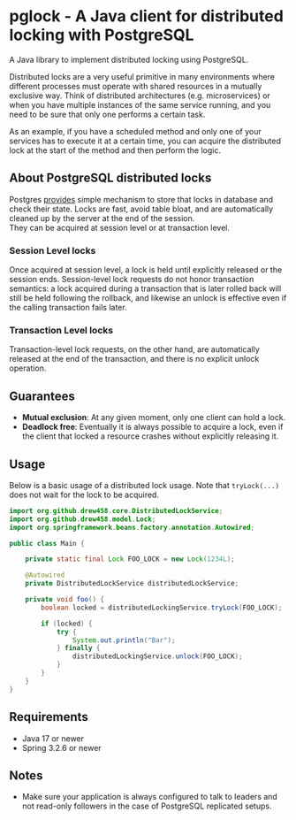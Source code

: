 # pglock - A Java client for distributed locking with PostgreSQL

A Java library to implement distributed locking using PostgreSQL.  

Distributed locks are a very useful primitive in many environments where different processes must operate with shared resources in a mutually exclusive way. 
Think of distributed architectures (e.g. microservices) or when you have multiple instances of the same service running, and you need to be sure that only one performs a certain task.  

As an example, if you have a scheduled method and only one of your services has to execute it at a certain time, you can acquire the distributed lock at the start of the method and then perform the logic.

## About PostgreSQL distributed locks

Postgres [provides](https://www.postgresql.org/docs/current/explicit-locking.html#ADVISORY-LOCKS) simple mechanism to store that locks in database and check their state. 
Locks are fast, avoid table bloat, and are automatically cleaned up by the server at the end of the session.  
They can be acquired at session level or at transaction level.  

### Session Level locks

Once acquired at session level, a lock is held until explicitly released or the session ends. 
Session-level lock requests do not honor transaction semantics: a lock acquired during a transaction that is later rolled back will still be held following the rollback, and likewise an unlock is effective even if the calling transaction fails later.

### Transaction Level locks

Transaction-level lock requests, on the other hand, are automatically released at the end of the transaction, and there is no explicit unlock operation.

## Guarantees

- **Mutual exclusion**: At any given moment, only one client can hold a lock.
- **Deadlock free**: Eventually it is always possible to acquire a lock, even if the client that locked a resource crashes without explicitly releasing it.

## Usage

Below is a basic usage of a distributed lock usage. Note that ```tryLock(...)``` does not wait for the lock to be acquired.

```java
import org.github.drew458.core.DistributedLockService;
import org.github.drew458.model.Lock;
import org.springframework.beans.factory.annotation.Autowired;

public class Main {

    private static final Lock FOO_LOCK = new Lock(1234L);

    @Autowired
    private DistributedLockService distributedLockService;

    private void foo() {
        boolean locked = distributedLockingService.tryLock(FOO_LOCK);

        if (locked) {
            try {
                System.out.println("Bar");
            } finally {
                distributedLockingService.unlock(FOO_LOCK);
            }
        }
    }
}
```

## Requirements

- Java 17 or newer
- Spring 3.2.6 or newer 

## Notes
- Make sure your application is always configured to talk to leaders and not read-only followers in the case of PostgreSQL replicated setups.  
